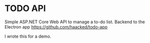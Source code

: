 # TODO API

Simple ASP.NET Core Web API to manage a to-do list. Backend to the Electron app https://github.com/haacked/todo-app

I wrote this for a demo.
